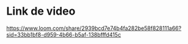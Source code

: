 # Link de video
https://www.loom.com/share/2939bcd7e74b4fa282be58f828111a66?sid=33bb1bf8-d959-4b66-b5af-138bfffd415c

